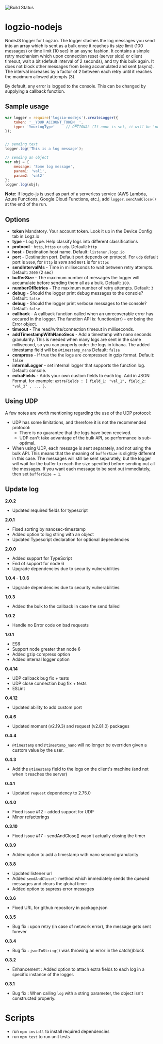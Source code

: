 ![Build Status](https://travis-ci.org/logzio/logzio-nodejs.svg?branch=master)

# logzio-nodejs  
NodeJS logger for Logz.io.
The logger stashes the log messages you send into an array which is sent as a bulk once it reaches its size limit (100 messages) or time limit (10 sec) in an async fashion.
It contains a simple retry mechanism which upon connection reset (server side) or client timeout, wait a bit (default interval of 2 seconds), and try this bulk again. It does not block other messages from being accumulated and sent (async). The interval increases by a factor of 2 between each retry until it reaches the maximum allowed attempts (3).

 By default, any error is logged to the console. This can be changed by supplying a callback function.


## Sample usage
```javascript
var logger = require('logzio-nodejs').createLogger({
    token: '__YOUR_ACCOUNT_TOKEN__',
    type: 'YourLogType'     // OPTIONAL (If none is set, it will be 'nodejs')
});


// sending text
logger.log('This is a log message');

// sending an object
var obj = {
    message: 'Some log message',
    param1: 'val1',
    param2: 'val2'
};
logger.log(obj);
```

**Note:** If logzio-js is used as part of a serverless service (AWS Lambda, Azure Functions, Google Cloud Functions, etc.), add `logger.sendAndClose()` at the end of the run.

## Options

* **token**
    Mandatory. Your account token. Look it up in the Device Config tab in Logz.io
* **type** - Log type. Help classify logs into different classifications
* **protocol** - `http`, `https` or `udp`. Default: `http`
* **host** - Destination host name. Default: `listener.logz.io`
* **port** - Destination port. Default port depends on protocol. For `udp` default port is `5050`, for `http` is `8070` and `8071` is for `https`
* **sendIntervalMs** - Time in milliseconds to wait between retry attempts. Default: `2000` (2 sec)
* **bufferSize** - The maximum number of messages the logger will accumulate before sending them all as a bulk. Default: `100`.
* **numberOfRetries** - The maximum number of retry attempts. Default: `3`
* **debug** - Should the logger print debug messages to the console? Default: `false`
* **debug** - Should the logger print verbose messages to the console? Default: `false`
* **callback** - A callback function called when an unrecoverable error has occured in the logger. The function API is: function(err) - err being the Error object.
* **timeout** - The read/write/connection timeout in milliseconds.
* **addTimestampWithNanoSecs** - Add a timestamp with nano seconds granularity. This is needed when many logs are sent in the same millisecond, so you can properly order the logs in kibana. The added timestamp field will be `@timestamp_nano` Default: `false`
* **compress** - If true the the logs are compressed in gzip format. Default: `false`
* **internalLogger** - set internal logger that supports the function log. Default: console.
* **extraFields** - Adds your own custom fields to each log. Add in JSON Format, for example: `extraFields : { field_1: "val_1", field_2: "val_2" , ... }`.


## Using UDP
A few notes are worth mentioning regarding the use of the UDP protocol:
* UDP has some limitations, and therefore it is not the recommended protocol:
  * There is no guarantee that the logs have been received.
  * UDP can't take advantage of the bulk API, so performance is sub-optimal.
* When using UDP, each message is sent separately, and not using the bulk API. This means that the meaning of `bufferSize` is slightly different in this case. The messages will still be sent separately, but the logger will wait for the buffer to reach the size specified before sending out all the messages. If you want each message to be sent out immediately, then set `bufferSize = 1`.


## Update log
**2.0.2**
- Updated required fields for typescript

**2.0.1**
- Fixed sorting by nanosec-timestamp
- Added option to log string with an object
- Updated Typescript declaration for optional dependencies

**2.0.0**
- Added support for TypeScript
- End of support for node 6
- Upgrade dependencies due to security vulnerabilities 

**1.0.4 - 1.0.6**
- Upgrade dependencies due to security vulnerabilities 

**1.0.3**
- Added the bulk to the callback in case the send failed

**1.0.2**
- Handle no Error code on bad requests

**1.0.1**
- ES6
- Support node greater than node 6
- Added gzip compress option
- Added internal logger option 

**0.4.14**  
- UDP callback bug fix + tests
- UDP close connection bug fix + tests
- ESLint

**0.4.12**  
- Updated ability to add custom port

**0.4.6**  
- Updated moment (v2.19.3) and request (v2.81.0) packages 

**0.4.4**  
- `@timestamp` and `@timestamp_nano` will no longer be overriden given a custom value by the user. 

**0.4.3**  
- Add the `@timestamp` field to the logs on the client's machine (and not when it reaches the server)

**0.4.1**
- Updated `request` dependency to 2.75.0

**0.4.0**
- Fixed issue #12 - added support for UDP
- Minor refactorings

**0.3.10**
- Fixed issue #17 - sendAndClose() wasn't actually closing the timer

**0.3.9**
- Added option to add a timestamp with nano second granularity

**0.3.8**
- Updated listener url
- Added `sendAndClose()` method which immediately sends the queued messages and clears the global timer
- Added option to supress error messages

**0.3.6**
- Fixed URL for github repository in package.json

**0.3.5**
- Bug fix : upon retry (in case of network error), the message gets sent forever  

**0.3.4**
- Bug fix : `jsonToString()` was throwing an error in the catch()block  

**0.3.2**  
- Enhancement : Added option to attach extra fields to each log in a specific instance of the logger.

**0.3.1**
- Bug fix : When calling `log` with a string parameter, the object isn't constructed properly.  



# Scripts

- run `npm install` to install required dependencies
- run `npm test` to run unit tests
